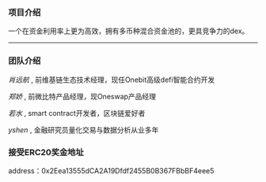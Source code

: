 ### 项目介绍
一个在资金利用率上更为高效，拥有多币种混合资金池的，更具竞争力的dex。

---

### 团队介绍

*肖远航* , 前维基链生态技术经理，现任Onebit高级defi智能合约开发

*郑娇* , 前微比特产品经理，现Oneswap产品经理

*若水* , smart contract开发者，区块链爱好者

*yshen* , 金融研究员量化交易与数据分析从业多年

### 接受ERC20奖金地址
address：0x2Eea13555dCA2A19Dfdf2455B0B367FBbBF4eee5
